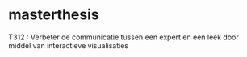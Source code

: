 # masterthesis
T312 : Verbeter de communicatie tussen een expert en een leek door middel van interactieve visualisaties
